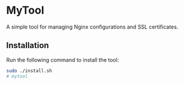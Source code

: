 # MyTool

A simple tool for managing Nginx configurations and SSL certificates.

## Installation

Run the following command to install the tool:

```bash
sudo ./install.sh
# mytool
